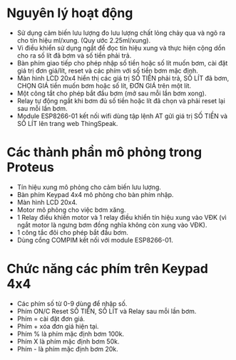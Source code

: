  Nguyên lý hoạt động
 =
- Sử dụng cảm biến lưu lượng đo lưu lượng chất lỏng chảy qua và ngõ ra cho tín hiệu ml/xung. (Quy ước 2.25ml/xung).
- Vi điều khiển sử dụng ngắt để đọc tín hiệu xung và thực hiện cộng dồn cho ra số lít đã bơm và số tiền phải trả.
- Bàn phím giao tiếp cho phép nhập số tiền hoặc số lít muốn bơm, cài đặt giá trị đơn giá/lít, reset và các phím với số tiền bơm mặc định.
- Màn hình LCD 20x4 hiển thị các giá trị SỐ TIỀN phải trả, SỐ LÍT đã bơm, CHỌN GIÁ tiền muốn bơm hoặc số lít, ĐƠN GIÁ trên một lít.
- Một công tắt cho phép bắt đầu bơm (mở sau mỗi lần bơm xong).
- Relay tự động ngắt khi bơm đủ số tiền hoặc lít đã chọn và phải reset lại sau mỗi lần bơm.
- Module ESP8266-01 kết nối wifi dùng tập lệnh AT gửi giá trị SỐ TIỀN và SỐ LÍT lên trang web ThingSpeak.

Các thành phần mô phỏng trong Proteus
=
- Tín hiệu xung mô phỏng cho cảm biến lưu lượng.
- Bàn phím Keypad 4x4 mô phỏng cho bàn phím nhập.
- Màn hình LCD 20x4.
- Motor mô phỏng cho việc bơm xăng.
- 1 Relay điều khiển motor và 1 relay điều khiển tín hiệu xung vào VĐK (vì ngắt motor là ngưng bơm đồng nghĩa không còn xung vào VĐK).
- 1 công tắc đôi cho phép bắt đầu bơm.
- Dùng cổng COMPIM kết nối với module ESP8266-01.

Chức năng các phím trên Keypad 4x4
=
- Các phím số từ 0-9 dùng để nhập số.
- Phím ON/C Reset SỐ TIỀN, SỐ LÍT và Relay sau mỗi lần bơm.
- Phím = cài đặt đơn giá. 
- Phím + xóa đơn giá hiện tại.  
- Phím % là phím mặc định bơm 100k.
- Phím X là phím mặc định bơm 50k.
- Phím - là phím mặc định bơm 20k.
